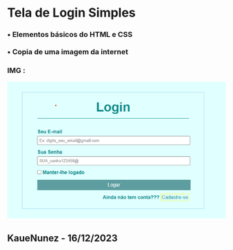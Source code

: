# Tela de Login Simples

### • Elementos básicos do HTML e CSS <br><br>• Copia de uma imagem da internet 

### <strong>IMG :</strong>
<img src='./Minha tela.png'>

## KaueNunez - 16/12/2023